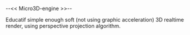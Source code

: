 --<<  Micro3D-engine  >>--

Educatif simple enough soft (not using graphic acceleration) 3D realtime render, using perspective projection algorithm.



